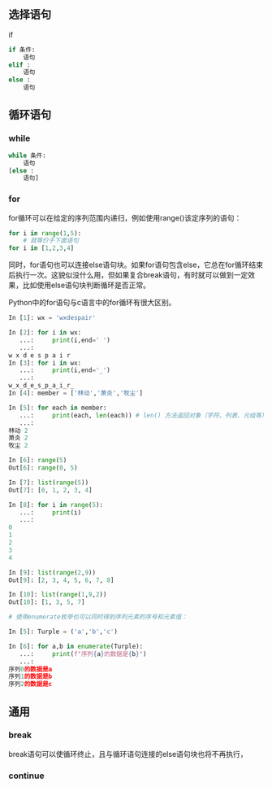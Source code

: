 

## 选择语句

if

```python
if 条件:
    语句
elif :
    语句
else :
    语句
```



## 循环语句

### while

```python
while 条件:
    语句
[else : 
    语句]
```



### for

for循环可以在给定的序列范围内递归，例如使用range()该定序列的语句：

```python
for i in range(1,5):
    # 就等价于下面语句
for i in [1,2,3,4]
```

同时，for语句也可以连接else语句块。如果for语句包含else，它总在for循环结束后执行一次。这貌似没什么用，但如果复合break语句，有时就可以做到一定效果，比如使用else语句块判断循环是否正常。

Python中的for语句与c语言中的for循环有很大区别。

```python
In [1]: wx = 'wxdespair'

In [2]: for i in wx:
   ...:     print(i,end=' ')
   ...:
w x d e s p a i r
In [3]: for i in wx:
   ...:     print(i,end='_')
   ...:
w_x_d_e_s_p_a_i_r_
In [4]: member = ['林动','萧炎','牧尘']

In [5]: for each in member:
   ...:     print(each, len(each)) # len() 方法返回对象（字符、列表、元组等）长度或项目个数。
   ...:
林动 2
萧炎 2
牧尘 2

In [6]: range(5)
Out[6]: range(0, 5)

In [7]: list(range(5))
Out[7]: [0, 1, 2, 3, 4]

In [8]: for i in range(5):
   ...:     print(i)
   ...:
0
1
2
3
4

In [9]: list(range(2,9))
Out[9]: [2, 3, 4, 5, 6, 7, 8]

In [10]: list(range(1,9,2))
Out[10]: [1, 3, 5, 7]
```



```python
# 使用enumerate枚举也可以同时得到序列元素的序号和元素值：

In [5]: Turple = ('a','b','c')                                                  

In [6]: for a,b in enumerate(Turple): 
   ...:     print(f"序列{a}的数据是{b}") 
   ...:                                                                         
序列0的数据是a
序列1的数据是b
序列2的数据是c
```











## 通用

### break

break语句可以使循环终止，且与循环语句连接的else语句块也将不再执行，





### continue



